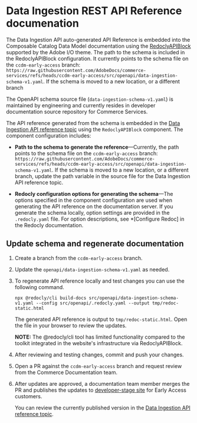 # Data Ingestion REST API Reference documenation

The Data Ingestion API auto-generated API Reference is embedded into the Composable Catalog Data Model documentation using the [RedoclyAPIBlock](https://github.com/adobe/aio-theme?tab=readme-ov-file#redoclyapiblock) supported by the Adobe I/O theme. The path to the schema is included in the RedoclyAPIBlock configuration. It currently points to the schema file on the `ccdm-early-access` branch:  `https://raw.githubusercontent.com/AdobeDocs/commerce-services/refs/heads/ccdm-early-access/src/openapi/data-ingestion-schema-v1.yaml`. If the schema is moved to a new location, or a different branch 

The OpenAPI schema source file (`data-ingestion-schema-v1.yaml`) is maintained by engineering and currently resides in developer documentation source repository for Commerce Services.

The API reference generated from the schema is embedded in the [Data Ingestion API reference topic](https://github.com/AdobeDocs/commerce-services/edit/ccdm-early-access/src/pages/composable-catalog/data-ingestion/api-reference.md) using the `RedoclyAPIBlock` component. The component configuration includes:

- **Path to the schema to generate the reference**—Currently, the path points to the schema file on the `ccdm-early-access` branch:  `https://raw.githubusercontent.com/AdobeDocs/commerce-services/refs/heads/ccdm-early-access/src/openapi/data-ingestion-schema-v1.yaml`. If the schema is moved to a new location, or a different branch, update the path variable in the source file for the Data Ingestion API reference topic.
  
- **Redocly configuration options for generating the schema**—The options specified in the component configuration are used when generating the API reference on the documentation server. If you generate the schema locally, option settings are provided in the `.redocly.yaml` file. For option descriptions, see *[Configure Redoc] in the Redocly documentation.
  
## Update schema and regenerate documentation

1. Create a branch from the `ccdm-early-access` branch.

1. Update the `openapi/data-ingestion-schema-v1.yaml` as needed.

1. To regenerate API reference locally and test changes you can use the following command.

   ```shell
   npx @redocly/cli build-docs src/openapi/data-ingestion-schema-v1.yaml --config src/openapi/.redocly.yaml --output tmp/redoc-static.html
   ```

   The generated API reference is output to `tmp/redoc-static.html`. Open the file in your browser to review the updates.

   **NOTE:** The @redocly/cli tool has limited functionality compared to the toolkit integrated in the website's infrastructure via RedoclyAPIBlock.

1. After reviewing and testing changes, commit and push your changes.

1. Open a PR against the `ccdm-early-access` branch and request review from the Commerce Documentation team.

1. After updates are approved, a documentation team member merges the PR and publishes the updates to [developer-stage site](https://developer-stage.adobe.com/commerce/services/composable-catalog/) for Early Access customers.

   You can review the currently published version in the [Data Ingestion API reference topic](https://developer-stage.adobe.com/commerce/services/composable-catalog/data-ingestion/api-reference/).
